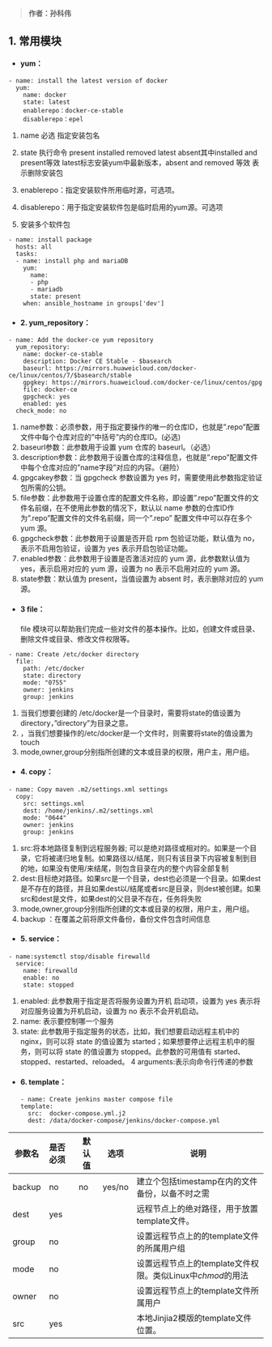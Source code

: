 > #### 作者：孙科伟
## 1. 常用模块
- #### yum：
```
- name: install the latest version of docker
  yum:
    name: docker
    state: latest
    enablerepo：docker-ce-stable
    disablerepo：epel
```

1. name 必选 指定安装包名
2. state 执行命令  present  installed removed latest absent其中installed and present等效  latest标志安装yum中最新版本，absent
and removed 等效 表示删除安装包
3. enablerepo：指定安装软件所用临时源，可选项。
4. disablerepo：用于指定安装软件包是临时启用的yum源。可选项
  
5. 安装多个软件包
```
- name: install package
  hosts: all
  tasks:
  - name: install php and mariaDB
    yum:
      name:
      - php
      - mariadb
      state: present
    when: ansible_hostname in groups['dev']  
```
- #### 2. yum_repository：
```
- name: Add the docker-ce yum repository
  yum_repository:
    name: docker-ce-stable
    description: Docker CE Stable - $basearch
    baseurl: https://mirrors.huaweicloud.com/docker-ce/linux/centos/7/$basearch/stable
    gpgkey: https://mirrors.huaweicloud.com/docker-ce/linux/centos/gpg 
    file: docker-ce
    gpgcheck: yes
    enabled: yes
  check_mode: no
  ```
1. name参数：必须参数，用于指定要操作的唯一的仓库ID，也就是”.repo”配置文件中每个仓库对应的”中括号”内的仓库ID。(必选)
2. baseurl参数：此参数用于设置 yum 仓库的 baseurl。（必选）
3. description参数：此参数用于设置仓库的注释信息，也就是”.repo”配置文件中每个仓库对应的”name字段”对应的内容。（避险）
4. gpgcakey参数：当 gpgcheck 参数设置为 yes 时，需要使用此参数指定验证包所需的公钥。
5. file参数：此参数用于设置仓库的配置文件名称，即设置”.repo”配置文件的文件名前缀，在不使用此参数的情况下，默认以 name 参数的仓库ID作为”.repo”配置文件的文件名前缀，同一个”.repo” 配置文件中可以存在多个 yum 源。
6. gpgcheck参数：此参数用于设置是否开启 rpm 包验证功能，默认值为 no，表示不启用包验证，设置为 yes 表示开启包验证功能。
7. enabled参数：此参数用于设置是否激活对应的 yum 源，此参数默认值为 yes，表示启用对应的 yum 源，设置为 no 表示不启用对应的 yum 源。
8. state参数：默认值为 present，当值设置为 absent 时，表示删除对应的 yum 源。


- #### 3 file：
  file 模块可以帮助我们完成一些对文件的基本操作。比如，创建文件或目录、删除文件或目录、修改文件权限等。

```
- name: Create /etc/docker directory 
  file:
    path: /etc/docker
    state: directory
    mode: "0755"
    owner: jenkins
    group: jenkins
```
1. 当我们想要创建的 /etc/docker是一个目录时，需要将state的值设置为directory，”directory”为目录之意。
2. ，当我们想要操作的/etc/docker是一个文件时，则需要将state的值设置为touch
3. mode,owner,group分别指所创建的文本或目录的权限，用户主，用户组。


- #### 4. copy：
```
- name: Copy maven .m2/settings.xml settings
  copy:
    src: settings.xml
    dest: /home/jenkins/.m2/settings.xml
    mode: "0644"
    owner: jenkins
    group: jenkins
  ```
1. src:将本地路径复制到远程服务器; 可以是绝对路径或相对的。如果是一个目录，它将被递归地复制。如果路径以/结尾，则只有该目录下内容被复制到目的地，如果没有使用/来结尾，则包含目录在内的整个内容全部复制
2. dest:目标绝对路径。如果src是一个目录，dest也必须是一个目录。如果dest是不存在的路径，并且如果dest以/结尾或者src是目录，则dest被创建。如果src和dest是文件，如果dest的父目录不存在，任务将失败
3. mode,owner,group分别指所创建的文本或目录的权限，用户主，用户组。
4. backup ：在覆盖之前将原文件备份，备份文件包含时间信息
   


- #### 5. service：
```
- name:systemctl stop/disable firewalld
  service:
    name: firewalld
    enable: no
    state: stopped
```
1. enabled: 此参数用于指定是否将服务设置为开机 启动项，设置为 yes 表示将对应服务设置为开机启动，设置为 no 表示不会开机启动。
2. name: 表示要控制哪一个服务
3. state: 此参数用于指定服务的状态，比如，我们想要启动远程主机中的 nginx，则可以将 state 的值设置为 started；如果想要停止远程主机中的服务，则可以将 state 的值设置为 stopped。此参数的可用值有 started、stopped、restarted、reloaded。 
4 arguments:表示向命令行传递的参数

- #### 6. template：
  ```
  - name: Create jenkins master compose file
  template:
    src:  docker-compose.yml.j2
    dest: /data/docker-compose/jenkins/docker-compose.yml

  ```
| 参数名 | 是否必须 | 默认值 | 选项   | 说明                                                       |
| ------ | :------- | ----- | ------ | ---------------------------------------------------------- |
| backup | no     | no     | yes/no | 建立个包括timestamp在内的文件备份，以备不时之需            |
| dest   | yes      |        |        | 远程节点上的绝对路径，用于放置template文件。               |
| group  | no       |        |        | 设置远程节点上的的template文件的所属用户组                 |
| mode   | no       |        |        | 设置远程节点上的template文件权限。类似Linux中*chmod*的用法 |
| owner  | no       |        |        | 设置远程节点上的template文件所属用户                       |
| src    | yes      |        |        | 本地Jinjia2模版的template文件位置。                        |